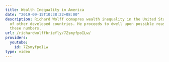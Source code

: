 ```yaml
---
title: Wealth Inequality in America
date: "2019-09-15T10:38:22+08:00"
description: Richard Wolff comapres wealth inequality in the United States with that
  of other developed countries. He proceeds to dwell upon possible reasons behind
  these numbers.
url: /richardwolffbriefly/7ZsmyfpoILw/
providers:
  youtube:
    id: 7ZsmyfpoILw
type: video
---
```

